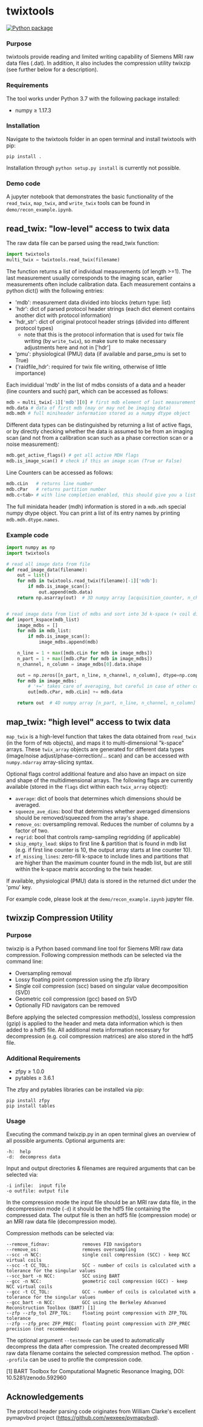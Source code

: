 # twixtools

[![Python package](https://github.com/pehses/twixtools/actions/workflows/test_action.yml/badge.svg)](https://github.com/pehses/twixtools/actions/workflows/test_action.yml)

### Purpose

twixtools provide reading and limited writing capability of Siemens MRI raw data files (.dat). In addition, it also includes the compression utility twixzip (see further below for a description).


### Requirements

The tool works under Python 3.7 with the following package installed:

* numpy &ge; 1.17.3


### Installation

Navigate to the twixtools folder in an open terminal and install twixtools with pip:

    pip install .

Installation through `python setup.py install` is currently not possible.


### Demo code

A jupyter notebook that demonstrates the basic functionality of the  `read_twix`, `map_twix`, and `write_twix` tools can be found in `demo/recon_example.ipynb`.


## read_twix: "low-level" access to twix data

The raw data file can be parsed using the read_twix function:

```python
import twixtools
multi_twix = twixtools.read_twix(filename)
```

The function returns a list of individual measurements (of length >=1). The last measurement usually corresponds to the imaging scan, earlier measurements often include calibration data. Each measurement contains a python dict() with the following entries:

* 'mdb': measurement data divided into blocks (return type: list)
* 'hdr': dict of parsed protocol header strings (each dict element contains another dict with protocol information)
* 'hdr_str': dict of original protocol header strings (divided into different protocol types)
  - note that this is the protocol information that is used for twix file writing (by `write_twix`), so make sure to make necessary adjustments here and not in ['hdr']
* 'pmu': physiological (PMU) data (if available and parse_pmu is set to True)
* ('raidfile_hdr': required for twix file writing, otherwise of little importance)


Each invididual 'mdb' in the list of mdbs consists of a data and a header (line counters and such) part, which can be accessed as follows:

```python
mdb = multi_twix[-1]['mdb'][0] # first mdb element of last measurement
mdb.data # data of first mdb (may or may not be imaging data)
mdb.mdh # full miniheader information stored as a numpy dtype object
 ```

Different data types can be distinguished by returning a list of active flags, or by directly checking whether the data is assumed to be from an imaging scan (and not from a calibration scan such as a phase correction scan or a noise measurement):

```python
mdb.get_active_flags() # get all active MDH flags
mdb.is_image_scan() # check if this an image scan (True or False)
```

Line Counters can be accessed as follows:
```python
mdb.cLin   # returns line number
mdb.cPar   # returns partition number
mdb.c<tab> # with line completion enabled, this should give you a list of all counters
```

The full minidata header (mdh) information is stored in a `mdb.mdh` special numpy dtype object. You can print a list of its entry names by printing `mdb.mdh.dtype.names`.


### Example code
```python
import numpy as np
import twixtools

# read all image data from file
def read_image_data(filename):
    out = list()
    for mdb in twixtools.read_twix(filename)[-1]['mdb']:
        if mdb.is_image_scan():
            out.append(mdb.data)
    return np.asarray(out)  # 3D numpy array [acquisition_counter, n_channel, n_column]


# read image data from list of mdbs and sort into 3d k-space (+ coil dim.)
def import_kspace(mdb_list)
    image_mdbs = []
    for mdb in mdb_list:
        if mdb.is_image_scan():
            image_mdbs.append(mdb)

    n_line = 1 + max([mdb.cLin for mdb in image_mdbs])
    n_part = 1 + max([mdb.cPar for mdb in image_mdbs])
    n_channel, n_column = image_mdbs[0].data.shape

    out = np.zeros([n_part, n_line, n_channel, n_column], dtype=np.complex64)
    for mdb in image_mdbs:
        # '+=' takes care of averaging, but careful in case of other counters (e.g. echoes)
        out[mdb.cPar, mdb.cLin] += mdb.data

    return out  # 4D numpy array [n_part, n_line, n_channel, n_column]
```

## map_twix: "high level" access to twix data
`map_twix` is a high-level function that takes the data obtained from `read_twix` (in the form of `Mdb` objects), and maps it to multi-dimensional "k-space" arrays. These `twix_array` objects are generated for different data types (image/noise adjust/phase-correction/... scan) and can be accessed with `numpy.ndarray` array-slicing syntax.


Optional flags control additional feature and also have an impact on size and shape of the multidimensional arrays. The following flags are currently available (stored in the `flags` dict within each `twix_array` object):
  * `average`: dict of bools that determines which dimensions should be averaged.
  * `squeeze_ave_dims`: bool that determines whether averaged dimensions should be removed/squeezed from the array's shape.
  * `remove_os`: oversampling removal. Reduces the number of columns by a factor of two.
  * `regrid`: bool that controls ramp-sampling regridding (if applicable)
  * `skip_empty_lead`: skips to first line & partition that is found in mdb list (e.g. if first line counter is 10, the output array starts at line counter 10).
  * `zf_missing_lines`: zero-fill k-space to include lines and partitions that are higher than the maximum counter found in the mdb list, but are still within the k-space matrix according to the twix header.

If available, physiological (PMU) data is stored in the returned dict under the 'pmu' key.

For example code, please look at the `demo/recon_example.ipynb` jupyter file.

## twixzip Compression Utility

### Purpose

twixzip is a Python based command line tool for Siemens MRI raw data compression. Following compression methods can be selected via the command line:

* Oversampling removal
* Lossy floating point compression using the zfp library
* Single coil compression (scc) based on singular value decomposition (SVD)
* Geometric coil compression (gcc) based on SVD
* Optionally FID navigators can be removed

Before applying the selected compression method(s), lossless compression (gzip) is applied to the header and meta data information which is then added to a hdf5 file. All additional meta information necessary for decompression (e.g. coil compression matrices) are also stored in the hdf5 file.


### Additional Requirements

* zfpy &ge; 1.0.0
* pytables &ge; 3.6.1

The zfpy and pytables libraries can be installed via pip:

    pip install zfpy
    pip install tables


### Usage

Executing the command twixzip</span>.py in an open terminal gives an overview of all possible arguments. Optional arguments are:

    -h:  help  
    -d:  decompress data

Input and output directories & filenames are required arguments that can be selected via:

    -i infile:  input file  
    -o outfile: output file

In the compression mode the input file should be an MRI raw data file, in the decompression mode (`-d`) it should be the hdf5 file containing the compressed data. The output file is then an hdf5 file (compression mode) or an MRI raw data file (decompression mode).

Compression methods can be selected via:

    --remove_fidnav:            removes FID navigators  
    --remove_os:                removes oversampling
    --scc -n NCC:               single coil compression (SCC) - keep NCC virtual coils
    --scc -t CC_TOL:            SCC - number of coils is calculated with a tolerance for the singular values
    --scc_bart -n NCC:          SCC using BART  
    --gcc -n NCC:               geometric coil compression (GCC) - keep NCC virtual coils
    --gcc -t CC_TOL:            GCC - number of coils is calculated with a tolerance for the singular values
    --gcc_bart -n NCC:          GCC using the Berkeley Advanved Reconstruction Toolbox (BART) [1]         
    --zfp --zfp_tol ZFP_TOL:    floating point compression with ZFP_TOL tolerance
    --zfp --zfp_prec ZFP_PREC:  floating point compression with ZFP_PREC precision (not recommended)

The optional argument `--testmode` can be used to automatically decompress the data after compression. The created decompressed MRI raw data filename contains the selected compression method. The option `--profile` can be used to profile the compression code.

[1] BART Toolbox for Computational Magnetic Resonance Imaging, DOI: 10.5281/zenodo.592960


## Acknowledgements

The protocol header parsing code originates from William Clarke's excellent pymapvbvd project (https://github.com/wexeee/pymapvbvd).
